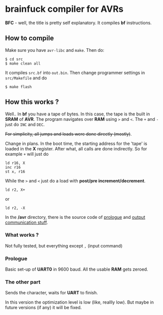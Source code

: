 

brainfuck compiler for AVRs
===========================

**BFC** - well, the title is pretty self explanatory. It compiles **bf** instructions.

## How to compile ##

Make sure you have `avr-libc` and `make`.
Then do:

    $ cd src
    $ make clean all
    
It compiles `src.bf` into `out.bin`. Then change programmer settings in `src/Makefile` and do

    $ make flash

## How this works ? ##

Well.. In **bf** you have a tape of bytes. In this case, the tape is the built in **SRAM** of **AVR**.
The program navigates over **RAM** using `>` and `<`.
The `+` and `-` just do `INC` and `DEC`.

~~For simplicity, all jumps and loads were done directly (mostly)~~.

Change in plans. 
In the boot time, the starting address for the 'tape' is loaded in the **X** register. After what, all calls are done indirectly. So for example `+` will just do

	ld r16, X
	inc r16
	st x, r16

While the `>` and `<` just do a load with **post/pre increment/decrement**.

	ld r2, X+

or
	
	ld r2, -X

In the **/avr** directory, there is the source code of [prologue](https://github.com/geohhot/brainfkAVR/blob/master/src/avr/crt0_for_bfc.S) and [output communication stuff](https://github.com/geohhot/brainfkAVR/blob/master/src/avr/crt_for_bfc.S).

### What works ? ###

Not fully tested, but everything except `,` (input command)

### Prologue ###
Basic set-up of **UART0** in 9600 baud.
All the usable **RAM** gets zeroed.

### The other part ###
Sends the character, waits for **UART** to finish.


In this version the optimization level is low (like, reallly low). But maybe in future versions (if any) it will be fixed.

